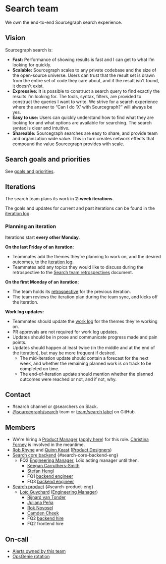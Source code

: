 # Search team

We own the end-to-end Sourcegraph search experience.

## Vision

Sourcegraph search is:

- **Fast:** Performance of showing results is fast and I can get to what I’m looking for quickly.
- **Scalable:** Sourcegraph scales to any private codebase and the size of the open-source universe. Users can trust that the result set is drawn from the entire set of code they care about, and if the result isn't found, it doesn't exist.
- **Expressive:** It is possible to construct a search query to find exactly the results I’m looking for. The tools, syntax, filters, are provided to construct the queries I want to write. We strive for a search experience where the answer to “Can I do ‘X’ with Sourcegraph?” will always be yes.
- **Easy to use:** Users can quickly understand how to find what they are looking for and what options are available for searching. The search syntax is clear and intuitive.
- **Shareable:** Sourcegraph searches are easy to share, and provide team and organization wide value. This in turn creates network effects that compound the value Sourcegraph provides with scale.

## Search goals and priorities

See [goals and priorities](goals.md).

## Iterations

The search team plans its work in **2-week iterations**.

The goals and updates for current and past iterations can be found in the [iteration log](./iteration_log.md).

### Planning an iteration

Iterations start **every other Monday**.

**On the last Friday of an iteration:**

- Teammates add the themes they're planning to work on, and the desired outcomes, to the [iteration log](./iteration_log.md).
- Teammates add any topics they would like to discuss during the retrospective to the [Search team retrospectives](https://docs.google.com/document/d/1YyPhH-OVrFddLhlerlfrqmnqe633I09wp9D9mSI4Za8/edit) document.

**On the first Monday of an iteration:**

- The team holds its [retrospective](https://docs.google.com/document/d/1YyPhH-OVrFddLhlerlfrqmnqe633I09wp9D9mSI4Za8/edit) for the previous iteration.
- The team reviews the iteration plan during the team sync, and kicks off the iteration.

**Work log updates:**

- Teammates should update the [work log](./iteration_log.md) for the themes they're working on.
- PR approvals are not required for work log updates.
- Updates should be in prose and communicate progress made and pain points.
- Updates should happen at least twice (in the middle and at the end of the iteration), but may be more frequent if desired.
  - The mid-iteration update should contain a forecast for the next week, and whether the remaining planned work is on track to be completed on time.
  - The end-of-iteration update should mention whether the planned outcomes were reached or not, and if not, why.

## Contact

- #search channel or @searchers on Slack.
- [@sourcegraph/search](https://github.com/orgs/sourcegraph/teams/search) team or [team/search label](https://github.com/sourcegraph/sourcegraph/issues?q=is%3Aissue+is%3Aopen+label%3Ateam%2Fsearch+) on GitHub.

## Members

<!-- Due to the markdown renderer that we use, the indentation here is sensitive. If you want to change the indentation, check that it renders correctly locally with `make serve` -->
- We're hiring a [Product Manager](../../product/roles/index.md#product-manager) ([apply here](https://jobs.lever.co/sourcegraph/254299f5-f91b-43e2-aa1a-3732963dd296)) for this role. [Christina Forney](../../../company/team/index.md#christina-forney-she-her) is involved in the meantime.
- [Rob Rhyne](../../../company/team/index.md#rob-rhyne) and [Quinn Keast](../../../company/team/index.md#quinn-keast-he-him) ([Product Designers](../../product/roles/index.md#product-designer))
- [Search core backend](index.md) {#search-core-backend-eng}
    - FQ2 [Engineering Manager](../roles.md#engineering-manager), Loïc acting manager until then.
        - [Keegan Carruthers-Smith](../../../company/team/index.md#keegan-carruthers-smith)
        - [Stefan Hengl](../../../company/team/index.md#stefan-hengl-he-him)
        - FQ1 [backend engineer](https://jobs.lever.co/sourcegraph/a0dba744-ed1d-4172-8a4a-0feb52609322)
        - FQ3 [backend engineer](https://jobs.lever.co/sourcegraph/a0dba744-ed1d-4172-8a4a-0feb52609322)
- [Search product](index.md) {#search-product-eng}
    - [Loïc Guychard](../../../company/team/index.md#loïc-guychard) ([Engineering Manager](../roles.md#engineering-manager))
        - [Rijnard van Tonder](../../../company/team/index.md#rijnard-van-tonder)
        - [Juliana Peña](../../../company/team/index.md#juliana-peña-she-her)
        - [Rok Novosel](../../../company/team/index.md#rok-novosel-he-him)
        - [Camden Cheek](../../../company/team/index.md#camden-cheek-hehim)
        - FQ2 [backend hire](https://jobs.lever.co/sourcegraph/a0dba744-ed1d-4172-8a4a-0feb52609322)
        - FQ2 frontend hire

## On-call

- [Alerts owned by this team](https://sourcegraph.com/search?q=repo%3A%5Egithub.com%2Fsourcegraph%2Fsourcegraph%24+file%3Amonitoring%2F.*+%7B%3A%5B_%5D%2C+Owner%3A+monitoring.ObservableOwnerSearch%2C+%3A%5B_%5D%7D+OR+%28%3A%5B_%5D%2C+monitoring.ObservableOwnerSearch%29+count%3A1000&patternType=structural)
- [OpsGenie rotation](https://sourcegraph.app.opsgenie.com/teams/dashboard/f482ef3e-f5dc-4bef-b7c4-307e0ad30d6a)
